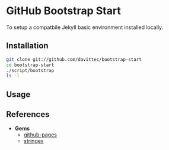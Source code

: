 GitHub Bootstrap Start
======================

To setup a compatbile Jekyll basic environment installed locally.

## Installation

```bash
git clone git://github.com/davittec/bootstrap-start
cd bootstrap-start
./script/bootstrap
ls -l
```

## Usage

## References

- **Gems**
	- [github-pages](https://rubygems.org/gems/github-pages)
	- [stringex](https://rubygems.org/gems/stringex)

